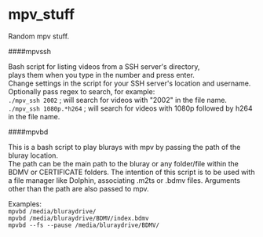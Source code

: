 # mpv_stuff
Random mpv stuff.

####mpvssh

Bash script for listing videos from a SSH server's directory,  
plays them when you type in the number and press enter.  
Change settings in the script for your SSH server's location and username.  
Optionally pass regex to search, for example:  
`./mpv_ssh 2002`         ; will search for videos with "2002" in the file name.  
`./mpv_ssh 1080p.*h264`  ; will search for videos with 1080p followed by h264 in the file name.  

####mpvbd

This is a bash script to play blurays with mpv by passing the path of the bluray location.  
The path can be the main path to the bluray or any folder/file within the BDMV or CERTIFICATE folders.
The intention of this script is to be used with a file manager like Dolphin, associating .m2ts or .bdmv files.
Arguments other than the path are also passed to mpv.

Examples:  
`mpvbd /media/bluraydrive/`  
`mpvbd /media/bluraydrive/BDMV/index.bdmv`  
`mpvbd --fs --pause /media/bluraydrive/BDMV/`
